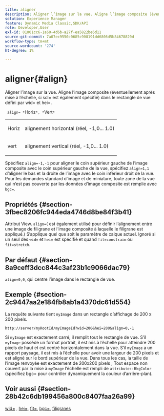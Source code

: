 ```yaml
---
title: aligner
description: Aligner l’image sur la vue. Aligne l’image composite (éventuellement après mise à l’échelle, si scl= est également spécifié) dans le rectangle de vue défini par wid= et hei=.
solution: Experience Manager
feature: Dynamic Media Classic,SDK/API
role: Developer,User
exl-id: 01001cc6-1a60-4d6b-a27f-ea5822be6d11
source-git-commit: 7a07ec9550c0685c908191dd6806d5b84678820d
workflow-type: tm+mt
source-wordcount: '274'
ht-degree: 1%

---
```


# aligner{#align}

Aligner l’image sur la vue. Aligne l’image composite (éventuellement après mise à l’échelle, si scl= est également spécifié) dans le rectangle de vue défini par wid= et hei=.

` align= *`Horiz`*, *`Vert`*`

<table id="simpletable_4CB26F72A56D4515B767C303F8E8A1CF"> 
 <tr class="strow"> 
  <td class="stentry"> <p> <span class="codeph"><span class="varname"> Horiz </span> </span> </p> </td> 
  <td class="stentry"> <p>alignement horizontal (réel, -1,0... 1.0) </p> </td> 
 </tr> 
 <tr class="strow"> 
  <td class="stentry"> <p> <span class="codeph"><span class="varname"> vert </span> </span> </p> </td> 
  <td class="stentry"> <p>alignement vertical (réel, -1,0... 1.0) </p> </td> 
 </tr> 
</table>

Spécifiez `align=-1,-1` pour aligner le coin supérieur gauche de l’image composite avec le coin supérieur gauche de la vue, spécifiez `align=1,1` d’aligner le bas et la droite de l’image avec le coin inférieur droit de la vue. Pour les demandes standard d’image et de miniature, toute zone de la vue qui n’est pas couverte par les données d’image composite est remplie avec `bgc=`.

## Propriétés {#section-3fbec8206fc944eda4746d8be84f3b41}

Attribut View. `align=`( est également utilisé pour définir l’alignement entre une image de filigrane et l’image composite à laquelle le filigrane est appliqué.) S’applique quel que soit le paramètre de calque actuel. Ignoré si un seul des `wid=` et `hei=` est spécifié et quand `fit=constrain` ou `fit=stretch`.

## Par défaut {#section-8a9ceff3dcc844c3af23b1c9066dac79}

`align=0,0`, qui centre l’image dans le rectangle de vue.

## Exemple {#section-2c9447aa2e184fb8ab1a4370dc61d554}

La requête suivante tient `myImage` dans un rectangle d’affichage de 200 x 200 pixels.

`http://server/myRootId/myImageId?wid=200&hei=200&align=0,-1`

Si `myImage` est exactement carré, il remplit tout le rectangle de vue. S’il `myImage` possède un format portrait, il est mis à l’échelle pour atteindre 200 pixels de haut et est centré horizontalement dans la vue. S’il `myImage` a un rapport paysage, il est mis à l’échelle pour avoir une largeur de 200 pixels et est aligné sur le bord supérieur de la vue. Dans tous les cas, la taille de l’image renvoyée est exactement de 200x200 pixels ; Tout espace non couvert par la mise à `myImage` l’échelle est rempli de `attribute::BkgColor` (spécifiez bgc= pour contrôler dynamiquement la couleur d’arrière-plan).

## Voir aussi {#section-28b42c6db199456a800c8407faa26a99}

[wid=](../../../../../is-api/http-ref/image-serving-api-ref/c-http-protocol-reference/c-command-reference/r-is-http-wid.md#reference-bfeadcb67bf4485f851eb21345527e47) , [hei=](../../../../../is-api/http-ref/image-serving-api-ref/c-http-protocol-reference/c-command-reference/r-is-http-hei.md#reference-6d6f556ccc0e4b98a815e8a5c1944a96), [fit=](../../../../../is-api/http-ref/image-serving-api-ref/c-http-protocol-reference/c-command-reference/r-fit.md#reference-f11bff6d93d143d6b135de3a923bc989), [bgc=](../../../../../is-api/http-ref/image-serving-api-ref/c-http-protocol-reference/c-command-reference/r-bgc.md#reference-53376175f617446fbe5c69120f834b88), [filigranes](../../../../../is-api/http-ref/image-serving-api-ref/c-http-protocol-reference/c-syntax-and-features/r-watermarks.md#reference-35d2c3a2c98349b792921c6cb8e73832)
